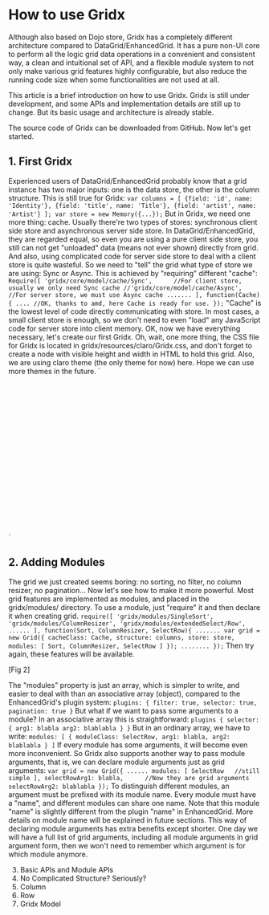 # How to use Gridx

Although also based on Dojo store, Gridx has a completely different architecture compared to DataGrid/EnhancedGrid. It has a pure non-UI core to perform all the logic grid data operations in a convenient and consistent way, a clean and intuitional set of API, and a flexible module system to not only make various grid features highly configurable, but also reduce the running code size when some functionalities are not used at all.

This article is a brief introduction on how to use Gridx. Gridx is still under development, and some APIs and implementation details are still up to change. But its basic usage and architecture is already stable.

The source code of Gridx can be downloaded from GitHub. Now let's get started.

## 1. First Gridx

Experienced users of DataGrid/EnhancedGrid probably know that a grid instance has two major inputs: one is the data store, the other is the column structure. This is still true for Gridx:
`
var columns = [
    {field: 'id', name: 'Identity'},
    {field: 'title', name: 'Title'},
    {field: 'artist', name: 'Artist'}
];
var store = new Memory({...});
`
But in Gridx, we need one more thing: cache. 
Usually there're two types of stores: synchronous client side store and asynchronous server side store. In DataGrid/EnhancedGrid, they are regarded equal, so even you are using a pure client side store, you still can not get "unloaded" data (means not ever shown) directly from grid. And also, using complicated code for server side store to deal with a client store is quite wasteful. So we need to "tell" the grid what type of store we are using: Sync or Async.
This is achieved by "requiring" different "cache":
`
Require([
	'gridx/core/model/cache/Sync',		//For client store, usually we only need Sync cache
	//'gridx/core/model/cache/Async',		//For server store, we must use Async cache
	.......
], function(Cache){
	....
	//OK, thanks to amd, here Cache is ready for use.
});
`
"Cache" is the lowest level of code directly communicating with store. In most cases, a small client store is enough, so we don't need to even "load" any JavaScript code for server store into client memory.
OK, now we have everything necessary, let's create our first Gridx. Oh, wait, one more thing, the CSS file for Gridx is located in gridx/resources/claro/Gridx.css, and don't forget to create a node with visible height and width in HTML to hold this grid. Also, we are using claro theme (the only theme for now) here. Hope we can use more themes in the future.
`
<html>
<head>
<title>Gridx</title>
<style>
@import "dijit/themes/claro/claro.css";
@import "gridx/resources/claro/Gridx.css";
#gridNode {
	width: 400px;
	height: 300px;
}
</style>
<script type="text/javascript" src="dojo/dojo.js" data-dojo-config="async: true, parseOnLoad: true"></script>
<script type="text/javascript">
require([
	'gridx/Grid',
	'gridx/core/model/cache/Sync',
	'dojo/store/Memory'
], function(Grid, Cache, Memory){
	var columns = [
		{field: 'id', name: 'Identity'},
		{field: 'title', name: 'Title'},
		{field: 'artist', name: 'Artist'}
	];
	var store = new Memory({
		data: [
			{id: 1, title: 'Hey There', artist: 'Bette Midler'},
			{id: 1, title: 'Love or Confusion', artist: 'Jimi Hendrix'},
			{id: 1, title: 'Sugar Street', artist: 'Andy Narell'}
		]
	});
	var grid = new Grid({
		cacheClass: Cache,
		structure: columns,
		store: store
	}, 'gridNode');
	grid.startup();
});
</script>
</head>
<body class="claro">
	<div id="gridNode"></div>
</body>
</html>
`

## 2. Adding Modules
The grid we just created seems boring: no sorting, no filter, no column resizer, no pagination... Now let's see how to make it more powerful.
Most grid features are implemented as modules, and placed in the gridx/modules/ directory. To use a module, just "require" it and then declare it when creating grid.
`
require([
	'gridx/modules/SingleSort',
	'gridx/modules/ColumnResizer',
	'gridx/modules/extendedSelect/Row',
	......
], function(Sort, ColumnResizer, SelectRow){
	.......
	var grid = new Grid({
		cacheClass: Cache,
		structure: columns,
		store: store,
		modules: [
			Sort,
			ColumnResizer,
			SelectRow
		]
	});
	........
});
`
Then try again, these features will be available.

[Fig 2]

The "modules" property is just an array, which is simpler to write, and easier to deal with than an associative array (object), compared to the EnhancedGrid's plugin system:
`
plugins: {
	filter: true,
	selector: true,
	pagination: true
}
`
But what if we want to pass some arguments to a module? In an associative array this is straightforward:
`
plugins {
	selector: {
		arg1: blabla
		arg2: blablabla
	}
}
`
But in an ordinary array, we have to write:
`
modules: [
	{
		moduleClass: SelectRow,
		arg1: blabla,
		arg2: blablabla
	}
]
`
If every module has some arguments, it will become even more inconvenient.
So Gridx also supports another way to pass module arguments, that is, we can declare module arguments just as grid arguments:
`
var grid = new Grid({
	......
	modules: [
		SelectRow	//still simple
	],
	selectRowArg1: blabla,		//Now they are grid arguments
	selectRowArg2: blablabla
});
`
To distinguish different modules, an argument must be prefixed with its module name. Every module must have a "name", and different modules can share one name. Note that this module "name" is slightly different from the plugin "name" in EnhancedGrid. More details on module name will be explained in future sections.
This way of declaring module arguments has extra benefits except shorter. One day we will have a full list of grid arguments, including all module arguments in grid argument form, then we won't need to remember which argument is for which module anymore.

3. Basic APIs and Module APIs
4. No Complicated Structure? Seriously?
5. Column
6. Row
7. Gridx Model

